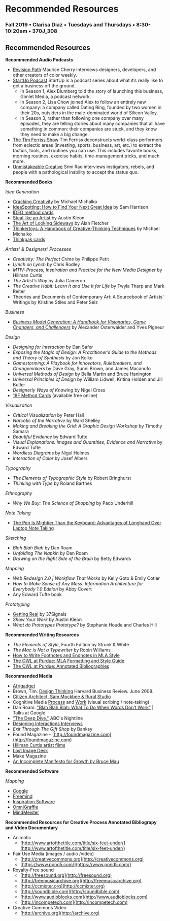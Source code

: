 # Recommended Resources

### Fall 2019 • Clarisa Diaz • Tuesdays and Thursdays • 8:30-10:20am • 370J_308

## Recommended Resources

**Recommended Audio Podcasts**

* [Revision Path](https://itunes.apple.com/us/podcast/revision-path/id834173190?mt=2) Maurice Cherry interviews designers, developers, and other creators of color weekly.
* [StartUp Podcast](https://itunes.apple.com/us/podcast/startup-podcast/id913805339?mt=2) StartUp is a podcast series about what it’s really like to get a business off the ground.
  * In Season 1, Alex Blumberg told the story of launching this business, Gimlet Media, a podcast network.
  * In Season 2, Lisa Chow joined Alex to follow an entirely new company: a company called Dating Ring, founded by two women in their 20s, outsiders in the male-dominated world of Silicon Valley.
  * In Season 3, rather than following one company over many episodes, they are telling stories about many companies that all have something in common: their companies are stuck, and they know they need to make a big change.
* [The Tim Ferriss Show](https://itunes.apple.com/us/podcast/the-tim-ferriss-show/id863897795?mt=2) Tim Ferriss deconstructs world-class performers from eclectic areas \(investing, sports, business, art, etc.\) to extract the tactics, tools, and routines you can use. This includes favorite books, morning routines, exercise habits, time-management tricks, and much more.
* [Unmistakeable Creative](https://itunes.apple.com/us/podcast/unmistakable-creative/id352721366?mt=2) Srini Rao interviews instigators, rebels, and people with a pathological inability to accept the status quo.

**Recommended Books**

_Idea Generation_

* [Cracking Creativity](https://www.amazon.com/Cracking-Creativity-Secrets-Creative-Genius-ebook/dp/B004S3H1LQ/) by Michael Michalko
* [IdeaSpotting: How to Find Your Next Great Idea](https://www.amazon.com/IdeaSpotting-Find-Your-Next-Great-ebook/dp/B00G8NXGEK/) by Sam Harrison
* [IDEO method cards](recommended-resources.md)
* [Steal like an Artist](https://www.amazon.com/Steal-Like-Artist-Things-Creative-ebook/dp/B0074QGGK6/) by Austin Kleon
* [The Art of Looking Sideways](https://www.amazon.com/Art-Looking-Sideways-Alan-Fletcher/dp/0714834491/) by Alan Fletcher
* [Thinkertoys: A Handbook of Creative-Thinking Techniques](https://www.amazon.com/Thinkertoys-Creative-Thinking-Techniques-Michael-Michalko-ebook/dp/B004CFAWU2/) by Michael Michalko
* [Thinkpak cards](https://www.amazon.com/Thinkpak-Brainstorming-Card-Michael-Michalko-ebook/dp/B00G8ELVSM/)

_Artists’ & Designers’ Processes_

* _Creativity: The Perfect Crime_ by Philippe Petit
* _Lynch on Lynch_ by Chris Rodley
* _MTIV: Process, Inspiration and Practice for the New Media Designer_ by Hillman Curtis
* _The Artist’s Way_ by Julia Cameron
* _The Creative Habit: Learn It and Use It for Life_ by Twyla Tharp and Mark Reiter
* Theories and Documents of Contemporary Art: A Sourcebook of Artists’ Writings by Kristine Stiles and Peter Selz

_Business_

* [_Business Model Generation: A Handbook for Visionaries, Game Changers, and Challengers_](https://www.amazon.com/Yves-Pigneur/e/B00405XLBG/ref=sr_ntt_srch_lnk_1?qid=1470188736&sr=8-1) by Alexander Osterwalder and Yves Pigneur

_Design_

* _Designing for Interaction_ by Dan Safer
* _Exposing the Magic of Design: A Practitioner’s Guide to the Methods and Theory of Synthesis_ by Jon Kolko
* _Gamestorming: A Playbook for Innovators, Rulebreakers, and Changemakers_ by Dave Gray, Sunni Brown, and James Macanufo
* _Universal Methods of Design_ by Bella Martin and Bruce Hanington
* _Universal Principles of Design_ by William Lidwell, Kritina Holden and Jill Butler
* _Designerly Ways of Knowing_ by Nigel Cross
* [18F Method Cards](https://methods.18f.gov/) \(available free online\)

_Visualization_
* _Critical Visualization_ by Peter Hall
* _Narcotic of the Narrative_ by Ward Shelley
* _Making and Breaking the Grid: A Graphic Design Workshop_ by Timothy Samara
* _Beautiful Evidence_ by Edward Tufte
* _Visual Explanations: Images and Quantities, Evidence and Narrative_ by Edward Tufte
* _Wordless Diagrams_ by Nigel Holmes
* _Interaction of Color_ by Josef Albers

_Typography_
* _The Elements of Typographic Style_ by Robert Bringhurst
* _Thinking with Type_ by Roland Barthes

_Ethnography_

* _Why We Buy: The Science of Shopping_ by Paco Underhill

_Note Taking_

* [The Pen Is Mightier Than the Keyboard: Advantages of Longhand Over Laptop Note Taking](http://journals.sagepub.com/doi/abs/10.1177/0956797614524581?utm_campaign=paperlove11292017&utm_medium=email&utm_source=newsletter&mc_cid=3166db31db&mc_eid=2719b72172&)

_Sketching_

* _Blah Blah Blah_ by Dan Roam
* _Unfolding The Napkin_ by Dan Roam
* _Drawing on the Right Side of the Brain_ by Betty Edwards

_Mapping_

* _Web Redesign 2.0 \| Workflow That Works_ by Kelly Goto & Emily Cotler
* _How to Make Sense of Any Mess: Information Architecture for Everybody 1.0 Edition_ by Abby Covert 
* Any Edward Tufte book 

_Prototyping_

* [Getting Real](http://gettingreal.37signals.com) by 37Signals 
* _Show Your Work_ by Austin Kleon
* _What do Prototypes Prototype?_ by Stephanie Houde and Charles Hill

**Recommended Writing Resources**

* _The Elements of Style_, Fourth Edition by Strunk & White
* _The Mac is Not a Typewriter_ by Robin Williams
* [How to Write Footnotes and Endnotes in MLA Style](http://www.aresearchguide.com/7footnot.html)
* [The OWL at Purdue: MLA Formatting and Style Guide](https://owl.english.purdue.edu/owl/resource/747/01)
* [The OWL at Purdue: Annotated Bibliographies](https://owl.english.purdue.edu/owl/resource/614/01)

**Recommended Media**

* [Afrigadget](http://www.afrigadget.com)
* Brown, Tim. [Design Thinking](http://www.ideo.com/images/uploads/news/pdfs/IDEO_HBR_Design_Thinking.pdf) Harvard Business Review. June 2008. 
* [Citizen Architect, Sam Mockbee & Rural Studio](http://video.pbs.org/program/1548466406)
* Cognitive Media [Process](https://www.wearecognitive.com/our-process) and [Work](https://www.wearecognitive.com/our-work) \(visual scribing / note-taking\) 
* Dan Roam: ["Blah Blah Blah: What To Do When Words Don't Work"](https://www.youtube.com/watch?v=PsrFuXefZ1Q)  \| Talks at Google
* ["The Deep Dive,"](http://www.youtube.com/watch?v=JkHOxyafGpE) ABC's Nightline
* [Designing Interactions Interviews](http://www.designinginteractions.com/interviews)
* _Exit Through The Gift Shop_ by Banksy
* Found Magazine – [http://foundmagazine.com](http://foundmagazine.com)
* [Hillman Curtis artist films](http://hillmancurtis.com/artist-series)
* [Lost Image Desk](http://lostimagedesk.com)
* Make Magazine
* [An Incomplete Manifesto for Growth by Bruce Mau](http://www.manifestoproject.it/bruce-mau/)

**Recommended Software**

_Mapping_

* [Coggle](https://coggle.it/)
* [Freemind](http://freemind.sourceforge.net/wiki/index.php/Main_Page)
* [Inspiration Software](http://www.inspiration.com/Inspiration)
* [OmniGraffle](https://www.omnigroup.com/omnigraffle)
* [MindMeister](https://www.mindmeister.com/)

**Recommended Resources for Creative Process Annotated Bibliograpy and Video Documentary**

* Animatic
  * [http://www.artofthetitle.com/title/six-feet-under/](http://www.artofthetitle.com/title/six-feet-under/)
* Fair Use Media \(images / audio /video\)
  * [http://creativecommons.org](http://creativecommons.org) 
  * [https://www.pond5.com/](https://www.pond5.com/)
* Royalty-Free sound 
  * [http://freesound.org](http://freesound.org) 
  * [http://freemusicarchive.org](http://freemusicarchive.org)
  * [http://ccmixter.org](http://ccmixter.org)
  * [http://soundbible.com](http://soundbible.com)
  * [http://www.audioblocks.com](http://www.audioblocks.com)
  * [http://incompetech.com](http://incompetech.com)
* Creative Commons Video
  * [http://archive.org](http://archive.org)

